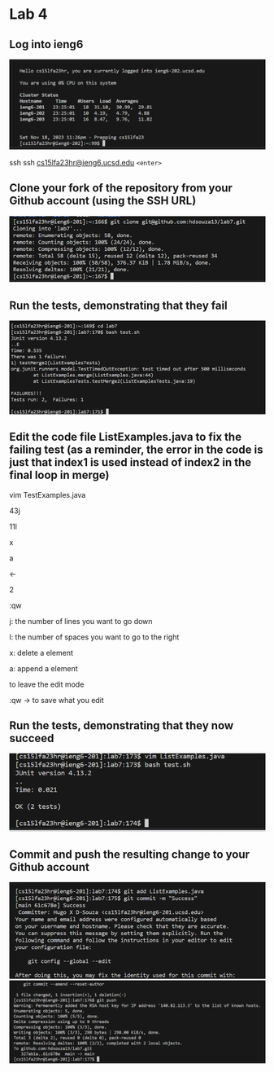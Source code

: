 Lab 4
=========

Log into ieng6
---
![Image](phlab4.1.png)

ssh ssh cs15lfa23hr@ieng6.ucsd.edu `<enter>`

Clone your fork of the repository from your Github account (using the SSH URL)
---
![Image](lab4ph1.png)



Run the tests, demonstrating that they fail
---
![Image](lab4ph2.png)

Edit the code file ListExamples.java to fix the failing test (as a reminder, the error in the code is just that index1 is used instead of index2 in the final loop in merge)
---

vim TestExamples.java

43j

11l

x

a 

<-

2

<esq> 

:qw 

<enter>

j: the number of lines you want to go down

l: the number of spaces you want to go to the right

x: delete a element

a: append a element

<esq> to leave the edit mode

:qw -> to save what you edit

Run the tests, demonstrating that they now succeed
---
![Image](lab4ph3.png)

Commit and push the resulting change to your Github account
----
![Image](lab4ph4.png)
![Image](lab4ph5.png)
